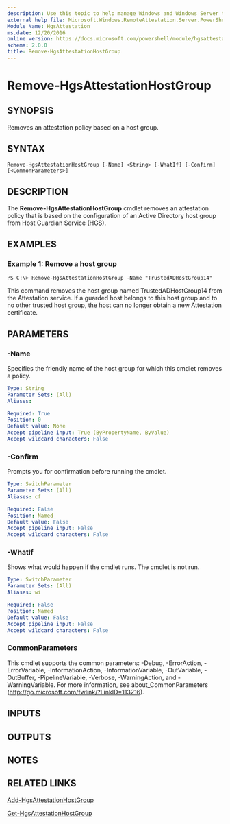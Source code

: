 ```yaml
---
description: Use this topic to help manage Windows and Windows Server technologies with Windows PowerShell.
external help file: Microsoft.Windows.RemoteAttestation.Server.PowerShell.dll-Help.xml
Module Name: HgsAttestation
ms.date: 12/20/2016
online version: https://docs.microsoft.com/powershell/module/hgsattestation/remove-hgsattestationhostgroup?view=windowsserver2019-ps&wt.mc_id=ps-gethelp
schema: 2.0.0
title: Remove-HgsAttestationHostGroup
---
```


# Remove-HgsAttestationHostGroup

## SYNOPSIS
Removes an attestation policy based on a host group.

## SYNTAX

```
Remove-HgsAttestationHostGroup [-Name] <String> [-WhatIf] [-Confirm] [<CommonParameters>]
```

## DESCRIPTION
The **Remove-HgsAttestationHostGroup** cmdlet removes an attestation policy that is based on the configuration of an Active Directory host group from Host Guardian Service (HGS).

## EXAMPLES

### Example 1: Remove a host group
```
PS C:\> Remove-HgsAttestationHostGroup -Name "TrustedADHostGroup14"
```

This command removes the host group named TrustedADHostGroup14 from the Attestation service.
If a guarded host belongs to this host group and to no other trusted host group, the host can no longer obtain a new Attestation certificate.

## PARAMETERS

### -Name
Specifies the friendly name of the host group for which this cmdlet removes a policy.

```yaml
Type: String
Parameter Sets: (All)
Aliases: 

Required: True
Position: 0
Default value: None
Accept pipeline input: True (ByPropertyName, ByValue)
Accept wildcard characters: False
```

### -Confirm
Prompts you for confirmation before running the cmdlet.

```yaml
Type: SwitchParameter
Parameter Sets: (All)
Aliases: cf

Required: False
Position: Named
Default value: False
Accept pipeline input: False
Accept wildcard characters: False
```

### -WhatIf
Shows what would happen if the cmdlet runs.
The cmdlet is not run.

```yaml
Type: SwitchParameter
Parameter Sets: (All)
Aliases: wi

Required: False
Position: Named
Default value: False
Accept pipeline input: False
Accept wildcard characters: False
```

### CommonParameters
This cmdlet supports the common parameters: -Debug, -ErrorAction, -ErrorVariable, -InformationAction, -InformationVariable, -OutVariable, -OutBuffer, -PipelineVariable, -Verbose, -WarningAction, and -WarningVariable. For more information, see about_CommonParameters (http://go.microsoft.com/fwlink/?LinkID=113216).

## INPUTS

## OUTPUTS

## NOTES

## RELATED LINKS

[Add-HgsAttestationHostGroup](./Add-HgsAttestationHostGroup.md)

[Get-HgsAttestationHostGroup](./Get-HgsAttestationHostGroup.md)


